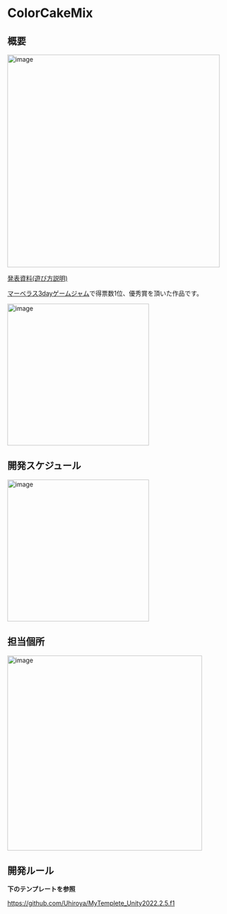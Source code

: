 # ColorCakeMix

## 概要
<img width="480" alt="image" src="https://github.com/Uhiroya/ColorCakeMix/assets/72613038/8363a69d-0f40-417a-9275-0385d6d9307f">


[発表資料(遊び方説明)](https://docs.google.com/presentation/d/1dtYW1_vfb67pDrAHS0tUL5ZGVWShLAJLyQtCvWo4no0/edit#slide=id.g2c3080be67c_1_40)

[マーベラス3dayゲームジャム](https://gamejam.marv.jp/)で得票数1位、優秀賞を頂いた作品です。

<img width="320" alt="image" src="https://github.com/Uhiroya/ColorCakeMix/assets/72613038/bda46016-9aac-4829-b97e-ee6d427261bc">


## 開発スケジュール
<img width="320" alt="image" src="https://github.com/Uhiroya/ColorCakeMix/assets/72613038/cb34ae60-32d8-4314-8b73-18a18a17c459">


## 担当個所

<img width="440" alt="image" src="https://github.com/Uhiroya/ColorCakeMix/assets/72613038/a97beec9-c8c8-4915-9c32-2505b6c8cf79">


## 開発ルール
**下のテンプレートを参照**

https://github.com/Uhiroya/MyTemplete_Unity2022.2.5.f1






